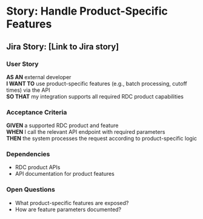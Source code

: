 # Story: Handle Product-Specific Features

## Jira Story: [Link to Jira story]

### User Story

**AS AN** external developer  
**I WANT TO** use product-specific features (e.g., batch processing, cutoff times) via the API  
**SO THAT** my integration supports all required RDC product capabilities

### Acceptance Criteria

**GIVEN** a supported RDC product and feature  
**WHEN** I call the relevant API endpoint with required parameters  
**THEN** the system processes the request according to product-specific logic

### Dependencies

- RDC product APIs
- API documentation for product features

### Open Questions

- What product-specific features are exposed?
- How are feature parameters documented?
